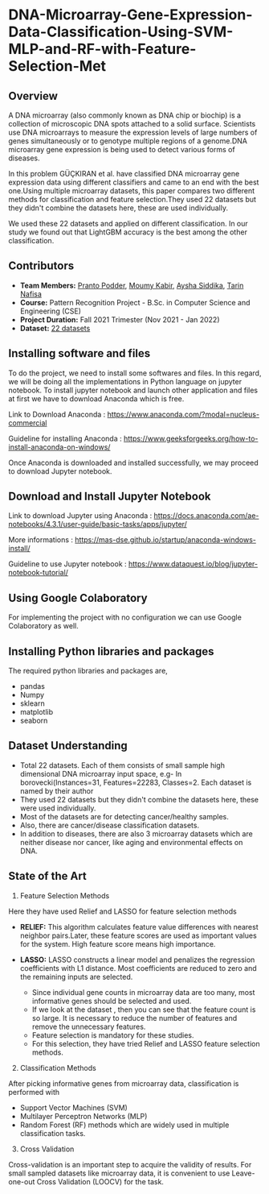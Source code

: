 # DNA-Microarray-Gene-Expression-Data-Classification-Using-SVM-MLP-and-RF-with-Feature-Selection-Met

## Overview
A DNA microarray (also commonly known as DNA chip or biochip) is a collection of microscopic DNA spots attached to a solid surface. Scientists use DNA microarrays to measure the expression levels of large numbers of genes simultaneously or to genotype multiple regions of a genome.DNA microarray gene expression is being used to detect various forms of diseases. 

In this problem GÜÇKIRAN et al. have classified DNA microarray gene expression data using different classifiers and came to an end with the best one.Using multiple microarray datasets, this paper compares two different methods for classification and feature selection.They used 22 datasets but they didn't combine the datasets here, these are used individually.

We used these 22 datasets and applied on different classification. In our study we found out that LightGBM accuracy is the best among the other classification.


## Contributors
- **Team Members:** [Pranto Podder](https://www.linkedin.com/in/pranto-podder/), [Moumy Kabir](https://www.linkedin.com/in/moumy-kabir-156a0a232/), [Aysha Siddika](https://www.linkedin.com/in/aysha-siddika-577ba5224/), [Tarin Nafisa](https://www.linkedin.com/in/tarin-nafisa-b174031a9/)
- **Course:** Pattern Recognition Project - B.Sc. in Computer Science and Engineering (CSE)
- **Project Duration:** Fall 2021 Trimester (Nov 2021 - Jan 2022)
- **Dataset:** [22 datasets](https://drive.google.com/drive/folders/1_fn0GqGQJAbpqHfLQVDrIeWWSJgIpLmZ?usp=sharing)

## Installing software and files
To do the project, we need to install some softwares and files. In this regard, we will be doing all the implementations in Python language on jupyter notebook. To install jupyter notebook and launch other application and files at first we have to download Anaconda which is free.

Link to Download Anaconda : https://www.anaconda.com/?modal=nucleus-commercial

Guideline for installing Anaconda : https://www.geeksforgeeks.org/how-to-install-anaconda-on-windows/

Once Anaconda is downloaded and installed successfully, we may proceed to download Jupyter notebook.

## Download and Install Jupyter Notebook
Link to download Jupyter using Anaconda : https://docs.anaconda.com/ae-notebooks/4.3.1/user-guide/basic-tasks/apps/jupyter/

More informations : https://mas-dse.github.io/startup/anaconda-windows-install/

Guideline to use Jupyter notebook : https://www.dataquest.io/blog/jupyter-notebook-tutorial/

## Using Google Colaboratory
For implementing the project with no configuration we can use Google Colaboratory as well.

## Installing Python libraries and packages
The required python libraries and packages are,
- pandas
- Numpy
- sklearn
- matplotlib
- seaborn

## Dataset Understanding
* Total 22 datasets. Each of them consists of small sample high dimensional DNA microarray input space, e.g- In borovecki(Instances=31, Features=22283, Classes=2. Each dataset is named by their author
* They used 22 datasets but they didn't combine the datasets here, these were used individually.
* Most of the datasets are for detecting cancer/healthy samples. 
* Also, there are cancer/disease classification datasets.
* In addition to diseases, there are also 3 microarray datasets which are neither disease nor cancer, like aging and environmental effects on DNA.

## State of the Art

1. Feature Selection Methods 

Here they have used Relief and LASSO for feature selection methods

* **RELIEF:**
This algorithm calculates feature value differences with nearest neighbor pairs.Later, these feature scores are used as important values for the system. High feature score means high importance.

* **LASSO:**
LASSO constructs a linear model and penalizes the regression coefficients with L1 distance. Most coefficients are reduced to zero and the remaining inputs are selected.

  * Since individual gene counts in microarray data are too many, most informative genes should be selected and used. 
  * If we look at the dataset , then you can see that the feature count is so large. It is necessary to reduce the number of features and remove the unnecessary features.
  * Feature selection is mandatory for these studies.
  * For this selection, they have tried Relief and LASSO feature selection methods.
            
2. Classification Methods

After picking informative genes from microarray data, classification is performed   with 

- Support Vector Machines (SVM)
- Multilayer Perceptron Networks (MLP) 
- Random Forest (RF) methods  which are widely used in multiple classification tasks.

3. Cross Validation

Cross-validation is an important step to acquire the validity of results. For small sampled datasets like microarray data, it is convenient to use 
Leave-one-out Cross Validation (LOOCV) for the task. 
